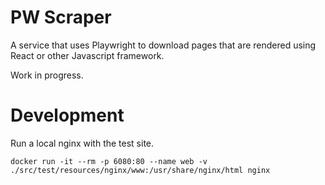 # PW Scraper

A service that uses Playwright to download pages that are rendered using React or other Javascript framework.

Work in progress.


# Development

Run a local nginx with the test site.

```
docker run -it --rm -p 6080:80 --name web -v ./src/test/resources/nginx/www:/usr/share/nginx/html nginx
```